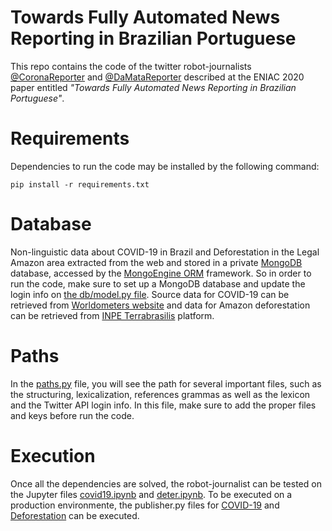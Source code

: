 # Towards Fully Automated News Reporting in Brazilian Portuguese

This repo contains the code of the twitter robot-journalists [@CoronaReporter](https://twitter.com/CoronaReporter) and [@DaMataReporter](https://twitter.com/DaMataReporter) described at the ENIAC 2020 paper entitled *"Towards Fully Automated News Reporting in Brazilian Portuguese"*.

# Requirements

Dependencies to run the code may be installed by the following command:

```
pip install -r requirements.txt
```

# Database

Non-linguistic data about COVID-19 in Brazil and Deforestation in the Legal Amazon area extracted from the web and stored in a private [MongoDB](https://www.mongodb.com/) database, accessed by the [MongoEngine ORM](http://mongoengine.org/) framework. So in order to run the code, make sure to set up a MongoDB database and update the login info on [the db/model.py file](https://github.com/BotsDoBem/DEMO_INPE_COVID/blob/master/db/model.py#L11). Source data for COVID-19 can be retrieved from [Worldometers website](https://www.worldometers.info/coronavirus/country/brazil/) and data for Amazon deforestation can be retrieved from [INPE Terrabrasilis](http://terrabrasilis.dpi.inpe.br/homologation/file-delivery/download/deter-amz/daily) platform.

# Paths

In the [paths.py](https://github.com/BotsDoBem/DEMO_INPE_COVID/blob/master/paths.py) file, you will see the path for several important files, such as the structuring, lexicalization, references grammas as well as the lexicon and the Twitter API login info. In this file, make sure to add the proper files and keys before run the code.

# Execution

Once all the dependencies are solved, the robot-journalist can be tested on the Jupyter files [covid19.ipynb](https://github.com/BotsDoBem/DEMO_INPE_COVID/blob/master/covid19.ipynb) and [deter.ipynb](https://github.com/BotsDoBem/DEMO_INPE_COVID/blob/master/deter.ipynb). To be executed on a production environmente, the publisher.py files for [COVID-19](https://github.com/BotsDoBem/DEMO_INPE_COVID/blob/master/covid19/publisher.py) and [Deforestation](https://github.com/BotsDoBem/DEMO_INPE_COVID/blob/master/inpe_deter/publisher.py) can be executed.
